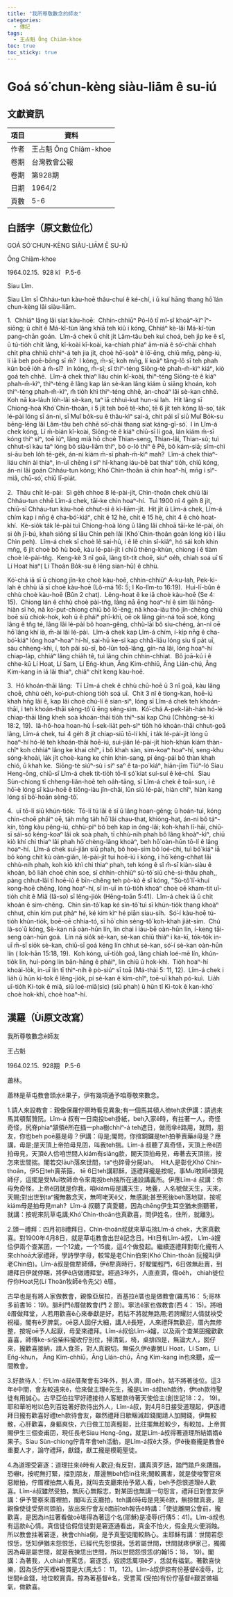 ```yaml
---
title: "我所尊敬數念的師友"
categories:
  - 傳記
tags:
  - 王占魁 Ông Chiàm-khoe
toc: true
toc_sticky: true
---
```


# Goá só͘ chun-kèng siàu-liām ê su-iú

## 文獻資訊

| 項目 | 資料 |
|---|---|
| 作者 | 王占魁 Ông Chiàm-khoe |
| 卷期 | 台灣教會公報 |
| 卷期 | 第928期 |
| 日期 | 1964/2 |
| 頁數 | 5-6 |

## 白話字（原文數位化）

GOÁ SÓ͘ CHUN-KÈNG SIÀU-LIĀM Ê SU-IÚ

Ông Chiàm-khoe

1964.02.15.  928 kî   P.5-6

Siau Lîm.

Siau Lîm sī Chháu-tun kàu-hoē thâu-chuí ê ké-chí, i ū kuí hāng thang hō͘ lán chun-kèng lâi siàu-liām.

1.  Chhiáⁿ lâng lâi siat kàu-hoē:  Chhin-chhiūⁿ Pó-lô tī mî-sî khoàⁿ-kìⁿ īⁿ-siōng; ū chi̍t ê Má-kî-tùn lâng khiā teh kiû i kóng, Chhiáⁿ kè-lâi Má-kî-tùn pang-chān goán.  Lîm-á chek ū chi̍t ji̍t Lâm-tâu beh kuì choá, beh ji̍p ke ê sî, ū tú-tio̍h chi̍t lâng, kî-koài kî-koài, ka-chiah phiaⁿ ām-niá ê só͘-chāi chhah chi̍t pha chhiū chhiⁿ-á teh jia ji̍t, choè hō͘-soàⁿ ê lō͘-ēng, chiū mn̄g, pêng-iú, lí iā beh poē-bōng sī m̄?  I kóng, m̄-sī; koh mn̄g, lí koāⁿ tâng-lô sī teh phah kûn boē io̍h á m̄-sī?  ìn kóng, m̄-sī; sī thiⁿ-téng Siōng-tè phah-m̄-kìⁿ kiáⁿ, kiò goá teh chhē.  Lîm-á chek thiaⁿ liáu chin kî-koài, thiⁿ-téng Siōng-tè ê kiáⁿ phah-m̄-kìⁿ, thiⁿ-téng ê lâng kap lán sè-kan lâng kiám ū siāng khoán, koh thiⁿ-téng phah-m̄-kìⁿ, m̄ tio̍h khì thiⁿ-téng chhē, àn-choáⁿ lâi sè-kan chhē.  Koh nā ka-la̍uh lo̍h-lâi sè-kan, taⁿ iā chhuì-kut hun-si lah.  Hit lâng sī Chiong-hoà Khó͘ Chìn-thoân, i 5 ji̍t teh boē tê-kho͘, tē 6 ji̍t teh kóng Iâ-so͘, ta̍k lé-pài lóng sī án-ni, sī Muî bo̍k-su ê thâu-kìⁿ sai-á, chit pái sī siū Muî Bo̍k-su bēng-lēng lâi Lâm-tâu beh chhē só͘-chāi thang siat káng-gī-só͘.  I ìn Lîm-á chek kóng, Lí m̄-bián kî-koài, Siōng-tè ê kiáⁿ chiū-sī lí goá, lán kiám m̄-sī kóng thiⁿ siⁿ, toē iúⁿ, lâng miâ hō choè Thian-seng, Thian-lâi, Thian-sù; tuì chhut-sì kàu taⁿ lóng bô siàu-liām thiⁿ, bô o-ló thiⁿ ê Pē, bô kám-siā; sīm-chì sí-āu beh lo̍h tē-ge̍k, án-ni kiám m̄-sī phah-m̄-kìⁿ mah?  Lîm-á chek thiaⁿ-liáu chin ài thiaⁿ, in-uī chēng i siⁿ hī-khang iáu-bē bat thiaⁿ tio̍h, chiū kóng, án-ni lâi goán Chháu-tun kóng; Khó͘ Chìn-thoân iā chin hoaⁿ-hí, mn̄g i sìⁿ-miâ, chū-só͘, chiū lī-pia̍t.

2.  Thâu chi̍t lé-pài:  Sì ge̍h chhoe 8 lé-pài-ji̍t, Chìn-thoân chek chiū lâi Chháu-tun chhē Lîm-á chek, tāi-ke chin hoaⁿ-hí.  Tuì 1900 nî 4 ge̍h 8 ji̍t, chiū-sī Chháu-tun kàu-hoē chhut-sì ê kì-liām-ji̍t.  Hit ji̍t ū Lîm-á chek, Lîm-á chím kap i nn̄g ê cha-bó͘-kiáⁿ, chi̍t ê 12 hè, chi̍t ê 15 hè, chit 4 ê chò hoat-khí.  Kè-sio̍k ta̍k lé-pài tuì Chiong-hoà lóng ū lâng lâi chhoā tāi-ke lé-pài, o̍h si o̍h jī-bú, khah siông sī lāu Chìn peh lâi (Khó͘ Chìn-thoân goán lóng kiò i lāu Chìn peh).  Lîm-á chek sī choè lê sai-hū, i ê lê chin sî-kiâⁿ, hó sái koh khin mn̂g, 6 ji̍t choè bô hù boē, kàu lé-pài-ji̍t i chiū thêng-khùn, chiong i ê tiàm choè lé-pài-tn̂g.  Keng-kè 3 nî goā, lâng ti̍t-ti̍t choē, siuⁿ oe̍h, chiah soá uī tī Lí Hoat hiaⁿ( Lí Thoân Bo̍k-su ê lēng sian-hū) ê chhù.

Kó͘-chá iā sī ū chiong jîn-ke choè kàu-hoē, chhin-chhiūⁿ A-ku-lah, Pek-ki-lah ê chhù iā sī choè kàu-hoē (Lô-má 16: 5; I Ko-lîm-to 16:19).  Hui-lī-bûn ê chhù choè kàu-hoē (Bûn 2 chat).  Lêng-hoat ê ke iā choè kàu-hoē (Se 4: 15).  Chiong lán ê chhù choè pài-tn̂g, lâng nā ēng hoaⁿ-hí ê sim lâi hōng-hiàn sī hó, nā ko͘-put-chiong chiū bô lō͘-ēng; nā khoa-iāu thó jîn-chêng chiū boē siū chiok-hok, koh ū ê pháiⁿ phî-khì, oē ok lâng gín-ná toā soè, kóng lâng ê tn̂g té, lâng lâi lé-pài bô hoan-gêng, chhù-lāi bô siu-chéng, án-ni oē hō͘ lâng khí ià, m̄-ài lâi lé-pài.  Lîm-á chek kap Lîm-á chím, í-ki̍p nn̄g ê cha-bó͘-kiáⁿ lóng hoaⁿ-hoaⁿ hí-hí, sai-hū ke-si kap chhâ-liāu lóng siu tī pa̍t uī, sàu chheng-khì, í, toh pâi sù-sī, bô-lūn toā-lâng, gín-ná lâi, lóng hoaⁿ-hí chiap-la̍p, chhiáⁿ lâng chia̍h tê, tuì lâng chin chhin-chhiat.  Bô joā-kú i ê chhe-kū Lí Hoat, Lí Sam, Lí Eńg-khun, Âng Kim-chhiū, Âng Lián-chú, Âng Kim-kang in iā lâi thiaⁿ, chiâⁿ chi̍t keng kàu-hoē.

3.  Hó khoán-thāi lâng:  Tī Lîm-á chek ê chhù chū-hoē ū 3 nî goā, kàu lâng choē, chhù oe̍h, ko͘-put-chiong tio̍h soá uī.  Chit 3 nî ê tiong-kan, hoē-iú khah hn̄g lâi ê, kap lâi choè chú-lí ê sian-siⁿ, lóng sī Lîm-á chek teh khoán-thāi, i teh khoán-thāi sèng-tô͘ ū ēng sêng-sim.  Kó͘-chá A-pek-la̍h-hán hó-lé chiap-thāi lâng kheh soà khoán-thāi tio̍h thiⁿ-sài kap Chú (Chhòng-sè-kì 18:2, 19).  Iâ-hô-hoa hoan-hù Í-sek-lia̍t peh-sìⁿ tio̍h hó khoán-thāi chhut-goā lâng, Lîm-á chek, tuì 4 ge̍h 8 ji̍t chiap-siū tō-lí khí, i ta̍k lé-pài-ji̍t lóng ū hoaⁿ-hí hó-lé teh khoán-thāi hoē-iú, sui-jiân lé-pài-ji̍t hioh-khùn kiám thàn-chîⁿ koh chhiáⁿ lâng ke khai chîⁿ, i bô khah sàn, sim-koaⁿ hoaⁿ-hí, seng-khu sóng-khoài, la̍k ji̍t choè-kang ke chin khin-sang, pí éng-pái bô thàn khah chió, ū khah ke.  Siōng-tè siúⁿ-sù i siⁿ saⁿ ê ta-po͘ kiáⁿ, hiān-jīm Tiúⁿ-ló Siau Heng-ōng, chiū-sī Lîm-á chek tit-tio̍h tō-lí só͘ kiat suí-suí ê ké-chí.  Siau Sùn-chiong tī chheng-liân-hoē teh oa̍h-tāng, sī Lîm-á chek ê toā-sun, i ê hō͘-è lóng sī kàu-hoē ê tiōng-iàu jîn-châi, lūn siú lé-pài, hiàn chîⁿ, hiàn kang lóng sī bô͘-hoān sèng-tô͘.

4.  uī tō-lí siū khún-tio̍k:  Tō-lí tú lâi ê sî ū lâng hoan-gêng; ū hoán-tuì, kóng chin-choē pháiⁿ oē, ta̍h mn̂g ta̍h hō͘ lâi chau-that, khióng-hat, án-ni bô táⁿ-kín, tòng kàu pêng-iú, chhù-piⁿ bô beh kap in óng-lâi; koh-khah lī-hāi, chiū-sī sái-sō kéng-koaⁿ lâi ok soà phah, tī chhù-nih phah bô lâng khoàⁿ-kìⁿ, chiū kiò khí chi thiaⁿ lâi phah hō͘ chèng-lâng khoàⁿ, beh hō͘ oàn-hūn tō-lí ê lâng hoaⁿ-hí.  Lîm-á chek sui-jiân siū phah, bô hoe-sim bô loé-chì, tuì bó͘ kiáⁿ iā bô kóng chi̍t kù oàn-giân, lé-pài-ji̍t tuì hoē-iú i kóng, i hō͘ kéng-chhat lâi chhù-nih phah, koh kiò khì chi thiaⁿ phah, teh kóng ê sî m̄-sī kiàn-siàu ê khoán, bô lia̍h choè chin soe, sī chhin-chhiūⁿ sù-tô͘ siū chè-si-thâu phah,, pàng chhut-lâi tī hoē-iú ê bīn-chêng teh pò-kò ê sî kóng, "Sù-tô͘ lī-khui kong-hoē chêng, lóng hoaⁿ-hí, sī in-uī in tú-tio̍h khoàⁿ choè oē kham-tit uī-tio̍h chit ê Miâ (Iâ-so͘) sī lêng-jio̍k (Hēng-toān 5:41).  Lîm-á chek iā ū chit khoán ê sim-chêng.  Chin sìn-tô͘ kap ké sìn-tô͘ tuì sī khún-tio̍k thang khoàⁿ chhut, chin kim put phàⁿ hé, ké kim kìⁿ hé piān siau-si̍h.  Só͘-í kàu-hoē tú-tio̍h khún-tio̍k, boē-oē chhia-tó, sī hō͘ chin sèng-tô͘ koh-khah jia̍t-sim.  Chú Iâ-so͘ ū kóng, Sè-kan nā oàn-hūn lín, lín chai i iáu-bē oàn-hūn lín, í-keng tāi-seng oàn-hūn goá.  Lín nā sio̍k sè-kan, sè-kan chiū thiàⁿ i ka-kī, to̍k-to̍k in-uī m̄-sī sio̍k sè-kan, chiū-sī goá kéng lín chhut sè-kan, só͘-í sè-kan oàn-hūn lín ( Iok-hān 15:18, 19).  Koh kóng, uī-tio̍h goá, lâng chiah loé-mē lín, khún-tio̍k lín, huí-pòng lín bān-hāng ê pháiⁿ, lín chiū ū hok-khì.  Tio̍h hoaⁿ-hí khoài-lo̍k, in-uī lín tī thiⁿ-nih ê pò-siúⁿ sī toā (Má-thài 5: 11, 12).  Lîm-á chek i lia̍h ū hūn ki-tok ê lêng-jio̍k, pí sè-kan ê kim-chîⁿ, toē-uī khah pó-kuì.  Lia̍h uī-tio̍h Ki-tok ê miâ, siū loé-miā(sic) (siū phah) ū hūn tī Ki-tok ê kan-khó͘ choè hok-khì, choè hoaⁿ-hí.

## 漢羅（Ùi原文改寫）

我所尊敬數念ê師友

王占魁

1964.02.15.  928期   P.5-6

蕭林。

蕭林是草屯教會頭水ê果子，伊有幾項通予咱尊敬來數念。

1.請人來設教會：親像保羅佇暝時看見異象;有一個馬其頓人徛teh求伊講：請過來馬其頓幫贊阮。Lîm-á 叔有一日南投beh掛紙，beh入家ê時，有拄著一人，奇怪奇怪，尻脊phiaⁿ頷領ê所在插一pha樹chhiⁿ-á teh遮日，做雨傘ê路用，就問，朋友，你也beh poē墓是毋？伊講：毋是;閣問，你捾銅鑼是teh拍拳賣藥á毋是？應講，毋是;是天頂上帝拍毋見囝，叫我teh揣。Lîm-á 叔聽了真奇怪，天頂上帝ê囝拍毋見，天頂ê人佮咱世間人kiám有siāng款，閣天頂拍毋見，毋著去天頂揣，按怎來世間揣。閣若交la̍uh落來世間，taⁿ也碎骨分屍lah。  Hit人是彰化Khó͘ Chìn-thoân，伊5日teh賣茶箍， tē 6日teh講耶穌，逐禮拜攏是按呢，事Muî牧師ê頭見師仔，這擺是受Muî牧師命令來南投beh揣所在通設講義所。伊應Lîm-á 叔講：你毋免奇怪，上帝ê囝就是你我，咱kiám毋是講天生，地養，人名號做天生，天來，天賜;對出世到taⁿ攏無數念天，無呵咾天ê父，無感謝;甚至死後beh落地獄，按呢kiám毋是拍毋見mah?  Lîm-á 叔聽了真愛聽，因為chēng伊生耳空猶未捌聽著，就講：按呢來阮草屯講;Khó͘ Chìn-thoân也真歡喜，問伊姓名，住所，就離別。

2.頭一禮拜：四月初8禮拜日，Chìn-thoân叔就來草屯揣Lîm-á chek，大家真歡喜。對1900年4月8日，就是草屯教會出世ê記念日。Hit日有Lîm-á叔， Lîm-á嫂佮伊兩个查某囝，一个12歲，一个15歲，這4个做發起。繼續逐禮拜對彰化攏有人來chhoā大家禮拜，學詩學字母，較常是老Chìn伯來(Khó͘ Chìn-thoân 阮攏叫伊老Chìn伯)。Lîm-á叔是做犂師傅，伊ê犂真時行，好駛閣輕門，6日做無赴賣，到禮拜日伊就停睏，將伊ê店做禮拜堂。經過3年外，人直直濟，傷oe̍h， chiah徙位佇你Hoat兄(Lí Thoân牧師ê令先父) ê厝。

古早也是有將人家做教會，親像亞居拉，百基拉ê厝也是做教會(羅馬16： 5;哥林多前書16：19)。腓利門ê厝做教會(門 2 節)。寧法ê家也做教會(西 4： 15)。將咱ê厝做拜堂，人若用歡喜ê心來奉獻是好，若姑不將就無路用;若誇耀討人情就袂受祝福，閣有ê歹脾氣，oē惡人囡仔大細，講人ê長短，人來禮拜無歡迎，厝內無修整，按呢oē予人起厭，毋愛來禮拜。Lîm-á叔佮Lîm-á嬸，以及兩个查某囝攏歡歡喜喜，師傅ke-si佮柴料攏收佇別位，掃清氣，椅，桌排四是，無論大人，囡仔來，攏歡喜接納，請人食茶，對人真親切。無偌久伊ê妻舅Lí Hoat，Lí Sam，Lí Eńg-khun， Âng Kim-chhiū，Âng Lián-chú，Âng Kim-kang in也來聽，成一間教會。

3.好款待人：佇Lîm-á叔ê厝聚會有3年外，到人濟，厝oe̍h，姑不將著徙位。這3年ê中間，會友較遠來ê，佮來做主理ê先生，攏是Lîm-á叔teh款待，伊teh款待聖徒有用誠心。古早亞伯拉罕好禮接待人客紲款待著天使佮主(創世記18：2， 19)。耶和華吩咐以色列百姓著好款待出外人，Lîm-á叔，對4月8日接受道理起，伊逐禮拜日攏有歡喜好禮teh款待會友，雖然禮拜日歇睏減趁錢閣請人加開錢，伊無較散，心肝歡喜，身軀爽快，六日做工加真輕鬆，比往擺無趁較少，有較加。上帝賞賜伊生三個查甫囝，現任長老Siau Heng-ōng，就是Lîm-á叔得著道理所結媠媠ê果子。Siau Sùn-chiong佇青年會teh活動，是Lîm-á叔ê大孫，伊ê後裔攏是教會ê重要人才，論守禮拜，獻錢，獻工攏是模範聖徒。

4.為道理受窘逐：道理拄來ê時有人歡迎;有反對，講真濟歹話，踏門踏戶來蹧蹋，恐嚇t，按呢無打緊，擋到朋友，厝邊無beh佮in往來;閣較厲害，就是使唆警官來惡紲拍，佇厝裡拍無人看見，就叫去支廳來拍予眾人看，beh予怨恨道理ê人歡喜。Lîm-á叔雖然受拍，無灰心無餒志，對某囝也無講一句怨言，禮拜日對會友伊講：伊予警察來厝裡拍，閣叫去支廳拍，teh講ê時毋是見笑ê款，無掠做真衰，是親像使徒受祭司頭拍，放出來佇會友ê面前teh報告ê時講：「使徒離開公會前，攏歡喜，是因為in拄著看做oē堪得為著這个名(耶穌)是凌辱(行傳5：41)。Lîm-á叔也有這款ê心情。真信徒佮假信徒對是窘逐通看出，真金不怕火，假金見火便消蝕。所以教會拄著窘逐，袂會chhia倒，是予真聖徒閣較熱心。主耶穌有講：世間若怨恨恁，恁知伊猶未怨恨恁，已經代先怨恨我。恁若屬世間，世間就疼伊家己，獨獨因為毋是屬世間，就是我揀恁出世間，所以世間怨恨恁(約翰15：18， 19)。閣講：為著我，人chiah詈罵恁，窘逐恁，毀謗恁萬項ê歹，恁就有福氣。著歡喜快樂，因為恁佇天裡ê報賞是大(馬太5： 11， 12)。Lîm-á叔伊掠有份基督ê凌辱，比世間ê金錢，地位較寶貴。掠為著基督ê名，受詈罵 (受拍)有份佇基督ê艱苦做福氣，做歡喜。
